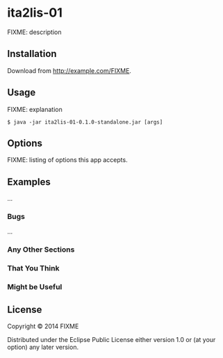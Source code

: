 # ita2lis-01

FIXME: description

## Installation

Download from http://example.com/FIXME.

## Usage

FIXME: explanation

    $ java -jar ita2lis-01-0.1.0-standalone.jar [args]

## Options

FIXME: listing of options this app accepts.

## Examples

...

### Bugs

...

### Any Other Sections
### That You Think
### Might be Useful

## License

Copyright © 2014 FIXME

Distributed under the Eclipse Public License either version 1.0 or (at
your option) any later version.
